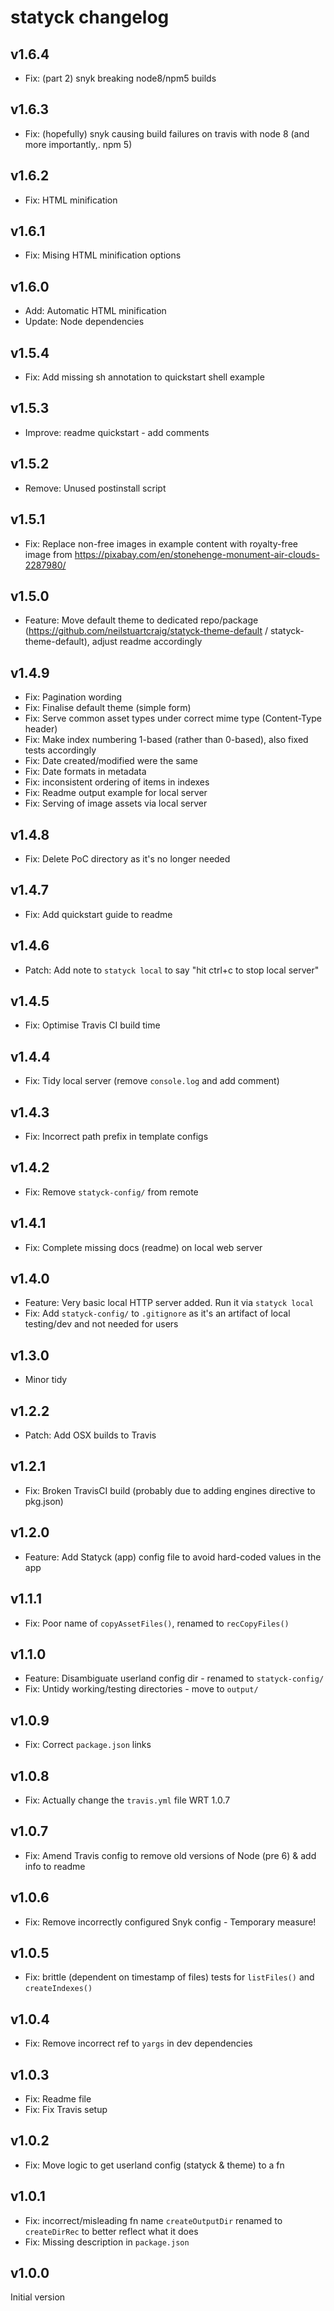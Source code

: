 # statyck changelog

## v1.6.4
* Fix: (part 2) snyk breaking node8/npm5 builds

## v1.6.3
* Fix: (hopefully) snyk causing build failures on travis with node 8 (and more importantly,. npm 5)

## v1.6.2
* Fix: HTML minification

## v1.6.1
* Fix: Mising HTML minification options

## v1.6.0
* Add: Automatic HTML minification
* Update: Node dependencies

## v1.5.4
* Fix: Add missing sh annotation to quickstart shell example

## v1.5.3
* Improve: readme quickstart - add comments

## v1.5.2
* Remove: Unused postinstall script

## v1.5.1
* Fix: Replace non-free images in example content with royalty-free image from https://pixabay.com/en/stonehenge-monument-air-clouds-2287980/

## v1.5.0
* Feature: Move default theme to dedicated repo/package (https://github.com/neilstuartcraig/statyck-theme-default / statyck-theme-default), adjust readme accordingly

## v1.4.9
* Fix: Pagination wording
* Fix: Finalise default theme (simple form)
* Fix: Serve common asset types under correct mime type (Content-Type header)
* Fix: Make index numbering 1-based (rather than 0-based), also fixed tests accordingly
* Fix: Date created/modified were the same
* Fix: Date formats in metadata
* Fix: inconsistent ordering of items in indexes
* Fix: Readme output example for local server
* Fix: Serving of image assets via local server

## v1.4.8
* Fix: Delete PoC directory as it's no longer needed

## v1.4.7
* Fix: Add quickstart guide to readme

## v1.4.6
* Patch: Add note to `statyck local` to say "hit ctrl+c to stop local server"

## v1.4.5
* Fix: Optimise Travis CI build time

## v1.4.4
* Fix: Tidy local server (remove `console.log` and add comment)

## v1.4.3
* Fix: Incorrect path prefix in template configs

## v1.4.2
* Fix: Remove `statyck-config/` from remote

## v1.4.1
* Fix: Complete missing docs (readme) on local web server

## v1.4.0
* Feature: Very basic local HTTP server added. Run it via `statyck local`
* Fix: Add `statyck-config/` to `.gitignore` as it's an artifact of local testing/dev and not needed for users

## v1.3.0
* Minor tidy

## v1.2.2
* Patch: Add OSX builds to Travis

## v1.2.1
* Fix: Broken TravisCI build (probably due to adding engines directive to pkg.json)

## v1.2.0
* Feature: Add Statyck (app) config file to avoid hard-coded values in the app

## v1.1.1
* Fix: Poor name of `copyAssetFiles()`, renamed to `recCopyFiles()`

## v1.1.0
* Feature: Disambiguate userland config dir - renamed to `statyck-config/`
* Fix: Untidy working/testing directories - move to `output/`

## v1.0.9
* Fix: Correct `package.json` links

## v1.0.8
* Fix: Actually change the `travis.yml` file WRT 1.0.7

## v1.0.7
* Fix: Amend Travis config to remove old versions of Node (pre 6) & add info to readme

## v1.0.6
* Fix: Remove incorrectly configured Snyk config - Temporary measure!

## v1.0.5
* Fix: brittle (dependent on timestamp of files) tests for `listFiles()` and `createIndexes()`

## v1.0.4
* Fix: Remove incorrect ref to `yargs` in dev dependencies

## v1.0.3
* Fix: Readme file
* Fix: Fix Travis setup

## v1.0.2
* Fix: Move logic to get userland config (statyck & theme) to a fn

## v1.0.1
* Fix: incorrect/misleading fn name `createOutputDir` renamed to `createDirRec` to better reflect what it does
* Fix: Missing description in `package.json`

## v1.0.0
Initial version
